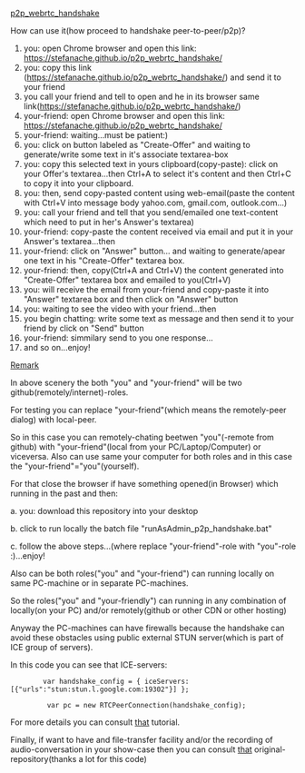 <a href="https://stefanache.github.io/p2p_webrtc_handshake/">p2p_webrtc_handshake</a>

How can use it(how proceed to handshake peer-to-peer/p2p)?

1. you: open Chrome browser and open this link: https://stefanache.github.io/p2p_webrtc_handshake/
2. you: copy this link (https://stefanache.github.io/p2p_webrtc_handshake/) and send it to your friend
3. you call your friend and tell to open and he in its browser same link(https://stefanache.github.io/p2p_webrtc_handshake/)
4. your-friend: open Chrome browser and open this link: https://stefanache.github.io/p2p_webrtc_handshake/
5. your-friend: waiting...must be patient:)
6. you: click on button labeled as "Create-Offer" and waiting to generate/write some text in it's associate textarea-box
7. you: copy this selected text in yours clipboard(copy-paste):
   click on your Offer's textarea...then
   Ctrl+A to select it's content and then
   Ctrl+C to copy it into your clipboard.
8. you: then, send copy-pasted content using web-email(paste the content with Ctrl+V into message body yahoo.com, gmail.com, outlook.com...)
9. you: call your friend and tell that you send/emailed one text-content which need to put in her's Answer's textarea)
10. your-friend: copy-paste the content received via email and put it in your Answer's textarea...then
11. your-friend: click on "Answer" button... and waiting to generate/apear one text in his "Create-Offer" textarea box.
12. your-friend: then, copy(Ctrl+A and Ctrl+V) the content generated into "Create-Offer" textarea box and emailed to you(Ctrl+V)
13. you: will receive the email from your-friend and copy-paste it into "Answer" textarea box and then click on "Answer" button
14. you: waiting to see the video with your friend...then
15. you begin chatting: write some text as message and then send it to your friend by click on "Send" button
16. your-friend: simmilary send to you one response...
17. and so on...enjoy!

<a href="https://stefanache.github.io/p2p_webrtc_handshake/">Remark</a>

In above scenery the both "you" and "your-friend" will be two github(remotely/internet)-roles.

For testing you can replace "your-friend"(which means the remotely-peer dialog) with local-peer.

So in this case you can remotely-chating beetwen "you"(-remote from github) with "your-friend"(local from your PC/Laptop/Computer) or viceversa.
Also can use same your computer for both roles and in this case the "your-friend"="you"(yourself).

For that close the browser if have something opened(in Browser) which running in the past and then:

   a. you: download this repository into your desktop
   
   b. click to run locally the batch file "runAsAdmin_p2p_handshake.bat"
   
   c. follow the above steps...(where replace "your-friend"-role with "you"-role :)...enjoy!

   Also can be both roles("you" and "your-friend") can running locally on same PC-machine or in separate PC-machines.
      
   So the roles("you" and "your-friendly") can running in any combination of locally(on your PC) and/or remotely(github or other CDN or other hosting)

   Anyway the PC-machines can have firewalls because the handshake can avoid these obstacles using public external STUN server(which is part of ICE group of servers).
   
   In this code you can see that ICE-servers:

         	var handshake_config = { iceServers: [{"urls":"stun:stun.l.google.com:19302"}] };
          
	         var pc = new RTCPeerConnection(handshake_config);
   
   For more details you can consult <a href="https://subspace.com/resources/stun-101-subspace">that</a> tutorial.
   
   Finally, if want to have and file-transfer facility and/or the recording of audio-conversation in your show-case then you can consult <a href="https://github.com/svarunan/serverless-webrtc/tree/master">that</a> original-repository(thanks a lot for this code) 
